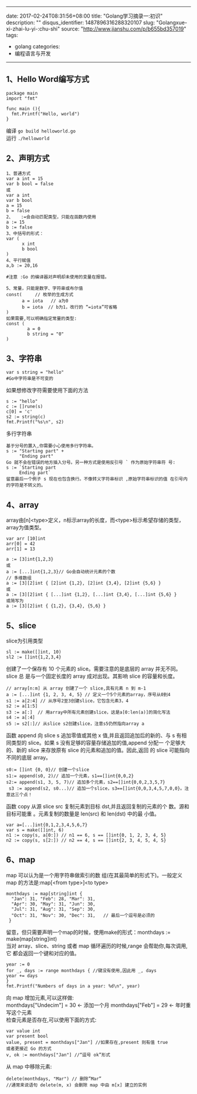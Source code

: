 
---
date: 2017-02-24T08:31:56+08:00
title: "Golang学习摘录一:初识"
description: ""
disqus_identifier: 1487896316288320107
slug: "Golangxue-xi-zhai-lu-yi-:chu-shi"
source: "http://www.jianshu.com/p/b655bd357019"
tags: 
- golang 
categories:
- 编程语言与开发
---

1、Hello Word编写方式
---------------------

    package main
    import "fmt"  

    func main (){
      fmt.Printf("Hello, world")
    }

编译 `go build helloworld.go`\
运行 `./helloworld`

2、声明方式
-----------

    1、普通方式
    var a int = 15
    var b bool = false
    或
    var a int
    var b bool
    a = 15
    b = false
    2、   :=会自动匹配类型，只能在函数内使用
    a := 15
    b := false
    3、中括号的形式：
    var (
          x int
          b bool
    )
    4、平行赋值
    a,b := 20,16

    #注意 :Go 的编译器对声明却未使用的变量在报错。

    5、常量，只能是数字、字符串或布尔值
    const(     // 枚举的生成方式
          a = iota   // a为0
          b = iota  // b为1，改行的 “=iota”可省略
    )
    如果需要,可以明确指定常量的类型:
    const (
            a = 0 
            b string = "0"
    )

3、字符串
---------

    var s string = "hello" 
    #Go中字符串是不可变的

如果想修改字符需要使用下面的方法

    s := "hello"
    c := []rune(s)
    c[0] = 'c'
    s2 := string(c)
    fmt.Printf("%s\n", s2)

多行字符串

    基于分号的置入,你需要小心使用多行字符串。
    s := "Starting part" +
         "Ending part"
    Go 就不会在错误的地方插入分号。另一种方式是使用反引号 ` 作为原始字符串符 号:
    s := `Starting part
         Ending part`
    留意最后一个例子 s 现在也包含换行。不像转义字符串标识 ,原始字符串标识的值 在引号内的字符是不转义的。

4、array
--------

array由[n]\<type\>定义，n标示array的长度，而\<type\>标示希望存储的类型，array为值类型。

    var arr [10]int
    arr[0] = 42
    arr[1] = 13

    a := [3]int{1,2,3}
    或
    a := [...]int{1,2,3}// Go会自动统计元素的个数
    // 多维数组
    a := [3][2]int { [2]int {1,2}, [2]int {3,4}, [2]int {5,6} }
    或
    a := [3][2]int { [...]int {1,2}, [...]int {3,4}, [...]int {5,6} }
    或简写为
    a := [3][2]int { {1,2}, {3,4}, {5,6} }

5、slice
--------

slice为引用类型

    sl := make([]int, 10)
    sl2 := []int{1,2,3,4}

创建了一个保存有 10 个元素的 slice。需要注意的是底层的 array
并无不同。slice 总 是与一个固定长度的 array 成对出现。其影响 slice
的容量和长度。

    // array[n:m] 从 array 创建了一个 slice,具有元素 n 到 m-1 
    a := [...]int {1, 2, 3, 4, 5} // 定义一个5个元素的array，序号从0到4
    s1 := a[2:4] // 从序号2至3创建slice，它包含元素3，4
    s2 := a[1:5] 
    s3 := a[:]  // 用array中所有元素创建slice，这是a[0:len(a)]的简化写法
    s4 := a[:4]
    s5 := s2[:]// 从slice s2创建slice，注意s5仍然指向array a

函数 append 向 slice s 追加零值或其他 x 值,并且返回追加后的新的、与 s
有相同类型的 slice。如果 s 没有足够的容量存储追加的值,append 分配一
个足够大的、新的 slice 来存放原有 slice 的元素和追加的值。因此,返回 的
slice 可能指向不同的底层 array。

    s0:= []int {0, 0}// 创建一个slice
    s1:= append(s0, 2)// 追加一个元素，s1==[]int{0,0,2}
    s2:= append(s1, 3, 5, 7)// 追加多个元素，s2==[]int{0,0,2,3,5,7}
     s3 := append(s2, s0...)// 追加一个slice，s3==[]int{0,0,3,4,5,7,0,0}。注意这三个点！

函数 copy 从源 slice src 复制元素到目标 dst,并且返回复制的元素的个
数。源和目标可能重 。元素复制的数量是 len(src) 和 len(dst) 中的最 小值。

    var a=[...]int{0,1,2,3,4,5,6,7}
    var s = make([]int, 6)
    n1 := copy(s, a[0:]) // n1 == 6, s == []int{0, 1, 2, 3, 4, 5} 
    n2 := copy(s, s[2:]) // n2 == 4, s == []int{2, 3, 4, 5, 4, 5}

6、map
------

map 可以认为是一个用字符串做索引的数 组(在其最简单的形式下)。一般定义
map 的方法是:map[\<from type\>]\<to type\>

    monthdays := map[string]int {
      "Jan": 31, "Feb": 28, "Mar": 31,
      "Apr": 30, "May": 31, "Jun": 30,
      "Jul": 31, "Aug": 31, "Sep": 30,
      "Oct": 31, "Nov": 30, "Dec": 31,   // 最后一个逗号是必须的
     }

留意，但只需要声明一个map的时候，使用make的形式：monthdays :=
make(map[string]int)\
当对 array、slice、string 或者 map 循环遍历的时候,range
会帮助你,每次调用,它 都会返回一个键和对应的值。

    year := 0
    for _, days := range monthdays { //键没有使用,因此用 _, days
    year += days
    }
    fmt.Printf("Numbers of days in a year: %d\n", year)

向 map 增加元素,可以这样做:\
monthdays["Undecim"] = 30 ← 添加一个月 monthdays["Feb"] = 29 ←
年时重写这个元素\
检查元素是否存在,可以使用下面的方式:

    var value int
    var present bool
    value, present = monthdays["Jan"] //如果存在,present 则有值 true
    或者更接近 Go 的方式
    v, ok := monthdays["Jan"] //“逗号 ok”形式

从 map 中移除元素:

    delete(monthdays, "Mar") // 删除”Mar” 
    //通常来说语句 delete(m, x) 会删除 map 中由 m[x] 建立的实例

